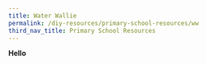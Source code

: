 ```yaml
---
title: Water Wallie
permalink: /diy-resources/primary-school-resources/ww
third_nav_title: Primary School Resources
---
```

**Hello**